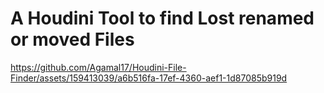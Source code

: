 # A Houdini Tool to find Lost renamed or moved Files

https://github.com/Agamal17/Houdini-File-Finder/assets/159413039/a6b516fa-17ef-4360-aef1-1d87085b919d

